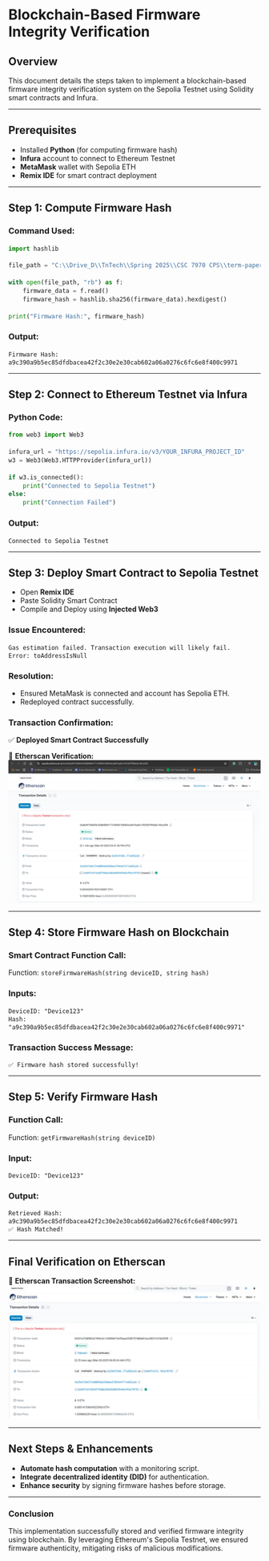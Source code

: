 # **Blockchain-Based Firmware Integrity Verification**

## **Overview**
This document details the steps taken to implement a blockchain-based firmware integrity verification system on the Sepolia Testnet using Solidity smart contracts and Infura.

---
## **Prerequisites**
- Installed **Python** (for computing firmware hash)
- **Infura** account to connect to Ethereum Testnet
- **MetaMask** wallet with Sepolia ETH
- **Remix IDE** for smart contract deployment

---
## **Step 1: Compute Firmware Hash**

### **Command Used:**
```python
import hashlib

file_path = "C:\\Drive_D\\TnTech\\Spring 2025\\CSC 7970 CPS\\term-paper-tw\\Arduino-COMBINED-dfu-usbserial-atmega16u2-Mega2560-Rev3.hex"

with open(file_path, "rb") as f:
    firmware_data = f.read()
    firmware_hash = hashlib.sha256(firmware_data).hexdigest()

print("Firmware Hash:", firmware_hash)
```

### **Output:**
```
Firmware Hash: a9c390a9b5ec85dfdbacea42f2c30e2e30cab602a06a0276c6fc6e8f400c9971
```

---
## **Step 2: Connect to Ethereum Testnet via Infura**

### **Python Code:**
```python
from web3 import Web3

infura_url = "https://sepolia.infura.io/v3/YOUR_INFURA_PROJECT_ID"
w3 = Web3(Web3.HTTPProvider(infura_url))

if w3.is_connected():
    print("Connected to Sepolia Testnet")
else:
    print("Connection Failed")
```

### **Output:**
```
Connected to Sepolia Testnet
```

---
## **Step 3: Deploy Smart Contract to Sepolia Testnet**
- Open **Remix IDE**
- Paste Solidity Smart Contract
- Compile and Deploy using **Injected Web3**

### **Issue Encountered:**
```
Gas estimation failed. Transaction execution will likely fail.
Error: toAddressIsNull
```

### **Resolution:**
- Ensured MetaMask is connected and account has Sepolia ETH.
- Redeployed contract successfully.

### **Transaction Confirmation:**
✅ **Deployed Smart Contract Successfully**

📌 **Etherscan Verification:**
![Transaction Confirmation](https://github.com/MostaqHossain/firmware-blockchain/blob/main/tx_hash.png)

---
## **Step 4: Store Firmware Hash on Blockchain**

### **Smart Contract Function Call:**
Function: `storeFirmwareHash(string deviceID, string hash)`

### **Inputs:**
```
DeviceID: "Device123"
Hash: "a9c390a9b5ec85dfdbacea42f2c30e2e30cab602a06a0276c6fc6e8f400c9971"
```

### **Transaction Success Message:**
```
✅ Firmware hash stored successfully!
```

---
## **Step 5: Verify Firmware Hash**

### **Function Call:**
Function: `getFirmwareHash(string deviceID)`

### **Input:**
```
DeviceID: "Device123"
```

### **Output:**
```
Retrieved Hash: a9c390a9b5ec85dfdbacea42f2c30e2e30cab602a06a0276c6fc6e8f400c9971
✅ Hash Matched!
```

---
## **Final Verification on Etherscan**
📌 **Etherscan Transaction Screenshot:**
![Etherscan Verification](https://github.com/MostaqHossain/firmware-blockchain/blob/main/tx_verification.png)

---
## **Next Steps & Enhancements**
- **Automate hash computation** with a monitoring script.
- **Integrate decentralized identity (DID)** for authentication.
- **Enhance security** by signing firmware hashes before storage.

---
### **Conclusion**
This implementation successfully stored and verified firmware integrity using blockchain. By leveraging Ethereum's Sepolia Testnet, we ensured firmware authenticity, mitigating risks of malicious modifications.
